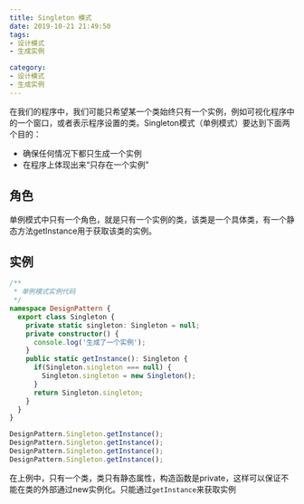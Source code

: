```yaml
---
title: Singleton 模式
date: 2019-10-21 21:49:50
tags:
- 设计模式
- 生成实例

category:
- 设计模式
- 生成实例
---
```

在我们的程序中，我们可能只希望某一个类始终只有一个实例，例如可视化程序中的一个窗口，或者表示程序设置的类。Singleton模式（单例模式）要达到下面两个目的：
* 确保任何情况下都只生成一个实例
* 在程序上体现出来“只存在一个实例”

## 角色
单例模式中只有一个角色，就是只有一个实例的类，该类是一个具体类，有一个静态方法getInstance用于获取该类的实例。

## 实例
```typescript
/**
 * 单例模式实例代码
 */
namespace DesignPattern {
  export class Singleton {
    private static singleton: Singleton = null;
    private constructor() {
      console.log('生成了一个实例');
    }
    public static getInstance(): Singleton {
      if(Singleton.singleton === null) {
        Singleton.singleton = new Singleton();
      }
      return Singleton.singleton;
    }
  }
}

DesignPattern.Singleton.getInstance();
DesignPattern.Singleton.getInstance();
DesignPattern.Singleton.getInstance();
DesignPattern.Singleton.getInstance();
```
在上例中，只有一个类，类只有静态属性，构造函数是private，这样可以保证不能在类的外部通过new实例化。只能通过`getInstance`来获取实例